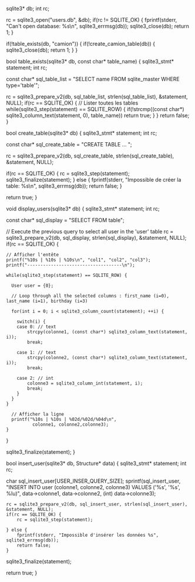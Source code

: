 sqlite3* db;
int rc;

rc = sqlite3_open("users.db", &db);
if(rc != SQLITE_OK) {
   fprintf(stderr, "Can't open database: %s\n", sqlite3_errmsg(db));
   sqlite3_close(db);
   return 1;
}

if(!table_exists(db, "camion")) {
  if(!create_camion_table(db)) {
    sqlite3_close(db);
    return 1;
  }
}

bool table_exists(sqlite3* db, const char* table_name)
{
  sqlite3_stmt* statement;
  int rc;

  const char* sql_table_list = "SELECT name FROM sqlite_master WHERE type='table'";

  rc = sqlite3_prepare_v2(db, sql_table_list, strlen(sql_table_list), &statement, NULL);
  if(rc == SQLITE_OK) {
      // Lister toutes les tables
      while(sqlite3_step(statement) == SQLITE_ROW) {
        if(!strcmp((const char*) sqlite3_column_text(statement, 0), table_name))
                return true;
      }
    }
  return false;
}

bool create_table(sqlite3* db)
{
  sqlite3_stmt* statement;
  int rc;

  const char* sql_create_table = "CREATE TABLE ... ";

  rc = sqlite3_prepare_v2(db, sql_create_table, strlen(sql_create_table), &statement, NULL);

  if(rc == SQLITE_OK) {
    rc = sqlite3_step(statement);
    sqlite3_finalize(statement);
  } else {
    fprintf(stderr, "Impossible de créer la table: %s\n", sqlite3_errmsg(db));
    return false;
  }

  return true;
}

void display_users(sqlite3* db)
{
  sqlite3_stmt* statement;
  int rc;

  const char* sql_display = "SELECT  FROM table";

  // Execute the previous query to select all user in the 'user' table
  rc = sqlite3_prepare_v2(db, sql_display, strlen(sql_display), &statement, NULL);
  if(rc == SQLITE_OK) {

    // Afficher l'entête
    printf("%10s | %10s | %10s\n", "col1", "col2", "col3");
    printf("------------------------------------\n");

    while(sqlite3_step(statement) == SQLITE_ROW) {

      User user = {0};

      // Loop through all the selected columns : first_name (i=0), last_name (i=1), birthday (i=3)
            
      for(int i = 0; i < sqlite3_column_count(statement); ++i) {

        switch(i) {
        case 0: // text
            strcpy(colonne1, (const char*) sqlite3_column_text(statement, i));
            break;

        case 1: // text
            strcpy(colonne2, (const char*) sqlite3_column_text(statement, i));
            break;

        case 2: // int
            colonne3 = sqlite3_column_int(statement, i);
            break;
        }
      }
    }

      // Afficher la ligne
      printf("%10s | %10s | %02d/%02d/%04d\n",
              colonne1, colonne2,colonne3);
    }
  }

  sqlite3_finalize(statement);
}

bool insert_user(sqlite3* db, Structure* data)
{
  sqlite3_stmt* statement;
  int rc;

  char sql_insert_user[USER_INSER_QUERY_SIZE];
  sprintf(sql_insert_user,
          "INSERT INTO user (colonne1, colonne2, colonne3) VALUES ('%s', '%s', %lu)",
          data->colonne1,
          data->colonne2,
          (int) data->colonne3);

    rc = sqlite3_prepare_v2(db, sql_insert_user, strlen(sql_insert_user), &statement, NULL);
    if(rc == SQLITE_OK) {
        rc = sqlite3_step(statement);

    } else {
        fprintf(stderr, "Impossible d'insérer les données %s", sqlite3_errmsg(db));
        return false;
    }

  sqlite3_finalize(statement);

  return true;
}
